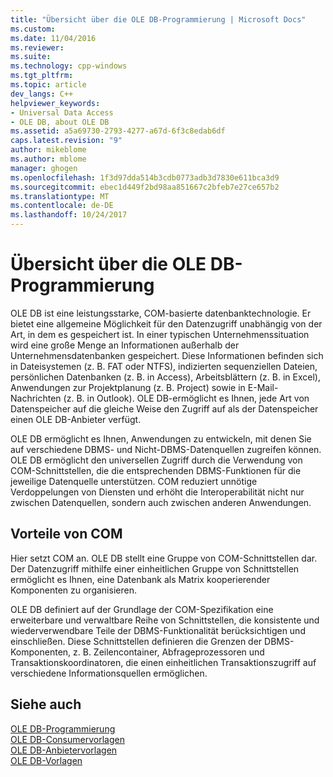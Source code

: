 ```yaml
---
title: "Übersicht über die OLE DB-Programmierung | Microsoft Docs"
ms.custom: 
ms.date: 11/04/2016
ms.reviewer: 
ms.suite: 
ms.technology: cpp-windows
ms.tgt_pltfrm: 
ms.topic: article
dev_langs: C++
helpviewer_keywords:
- Universal Data Access
- OLE DB, about OLE DB
ms.assetid: a5a69730-2793-4277-a67d-6f3c8edab6df
caps.latest.revision: "9"
author: mikeblome
ms.author: mblome
manager: ghogen
ms.openlocfilehash: 1f3d97dda514b3cdb0773adb3d7830e611bca3d9
ms.sourcegitcommit: ebec1d449f2bd98aa851667c2bfeb7e27ce657b2
ms.translationtype: MT
ms.contentlocale: de-DE
ms.lasthandoff: 10/24/2017
---
```

# <a name="ole-db-programming-overview"></a>Übersicht über die OLE DB-Programmierung
OLE DB ist eine leistungsstarke, COM-basierte datenbanktechnologie. Er bietet eine allgemeine Möglichkeit für den Datenzugriff unabhängig von der Art, in dem es gespeichert ist. In einer typischen Unternehmenssituation wird eine große Menge an Informationen außerhalb der Unternehmensdatenbanken gespeichert. Diese Informationen befinden sich in Dateisystemen (z. B. FAT oder NTFS), indizierten sequenziellen Dateien, persönlichen Datenbanken (z. B. in Access), Arbeitsblättern (z. B. in Excel), Anwendungen zur Projektplanung (z. B. Project) sowie in E-Mail-Nachrichten (z. B. in Outlook). OLE DB-ermöglicht es Ihnen, jede Art von Datenspeicher auf die gleiche Weise den Zugriff auf als der Datenspeicher einen OLE DB-Anbieter verfügt.
  
 OLE DB ermöglicht es Ihnen, Anwendungen zu entwickeln, mit denen Sie auf verschiedene DBMS- und Nicht-DBMS-Datenquellen zugreifen können. OLE DB ermöglicht den universellen Zugriff durch die Verwendung von COM-Schnittstellen, die die entsprechenden DBMS-Funktionen für die jeweilige Datenquelle unterstützen. COM reduziert unnötige Verdoppelungen von Diensten und erhöht die Interoperabilität nicht nur zwischen Datenquellen, sondern auch zwischen anderen Anwendungen.  
  
## <a name="benefits-of-com"></a>Vorteile von COM  
 Hier setzt COM an. OLE DB stellt eine Gruppe von COM-Schnittstellen dar. Der Datenzugriff mithilfe einer einheitlichen Gruppe von Schnittstellen ermöglicht es Ihnen, eine Datenbank als Matrix kooperierender Komponenten zu organisieren.  
  
 OLE DB definiert auf der Grundlage der COM-Spezifikation eine erweiterbare und verwaltbare Reihe von Schnittstellen, die konsistente und wiederverwendbare Teile der DBMS-Funktionalität berücksichtigen und einschließen. Diese Schnittstellen definieren die Grenzen der DBMS-Komponenten, z. B. Zeilencontainer, Abfrageprozessoren und Transaktionskoordinatoren, die einen einheitlichen Transaktionszugriff auf verschiedene Informationsquellen ermöglichen.  
 
  
## <a name="see-also"></a>Siehe auch  
 [OLE DB-Programmierung](../../data/oledb/ole-db-programming.md)   
 [OLE DB-Consumervorlagen](../../data/oledb/ole-db-consumer-templates-cpp.md)   
 [OLE DB-Anbietervorlagen](../../data/oledb/ole-db-provider-templates-cpp.md)   
 [OLE DB-Vorlagen](../../data/oledb/ole-db-templates.md)